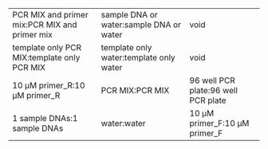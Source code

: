 ||||
|----|----|----|
|PCR MIX and primer mix:PCR MIX and primer mix|sample DNA or water:sample DNA or water|void|
|template only PCR MIX:template only PCR MIX|template only water:template only water|void|
|10 μM primer_R:10 μM primer_R|PCR MIX:PCR MIX|96 well PCR plate:96 well PCR plate|
|1 sample DNAs:1 sample DNAs|water:water|10 μM primer_F:10 μM primer_F|
